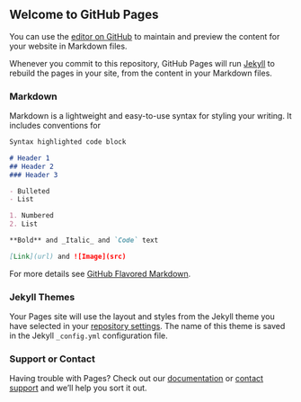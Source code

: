 ## Welcome to GitHub Pages		

You can use the [editor on GitHub](https://github.com/julianchitiva/tallerpython/edit/gh-pages/index.md) to maintain and preview the content for your website in Markdown files.		

Whenever you commit to this repository, GitHub Pages will run [Jekyll](https://jekyllrb.com/) to rebuild the pages in your site, from the content in your Markdown files.		

### Markdown		

Markdown is a lightweight and easy-to-use syntax for styling your writing. It includes conventions for		

```markdown		
Syntax highlighted code block		

# Header 1		
## Header 2		
### Header 3		

- Bulleted		
- List		

1. Numbered		
2. List		

**Bold** and _Italic_ and `Code` text		

[Link](url) and ![Image](src)		
```		

For more details see [GitHub Flavored Markdown](https://guides.github.com/features/mastering-markdown/).		

### Jekyll Themes		

Your Pages site will use the layout and styles from the Jekyll theme you have selected in your [repository settings](https://github.com/julianchitiva/tallerpython/settings). The name of this theme is saved in the Jekyll `_config.yml` configuration file.		

### Support or Contact		

Having trouble with Pages? Check out our [documentation](https://docs.github.com/categories/github-pages-basics/) or [contact support](https://support.github.com/contact) and we’ll help you sort it out.
